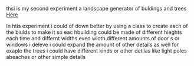 thsi is my second experiment 
a landscape generator of buldings and trees
[Here](/buildings/index.html)

In htis experiment i could of down better by using a class to create each of the biulds to make it so eac hbuilding could be made of different hieghts each time and differnt widths even wioth different amounts of door s or windows 
i deleve i could expand the amount of other details as well for exaple the trees i could have different kinds or other detilas like light poles abeaches or other simple details 

